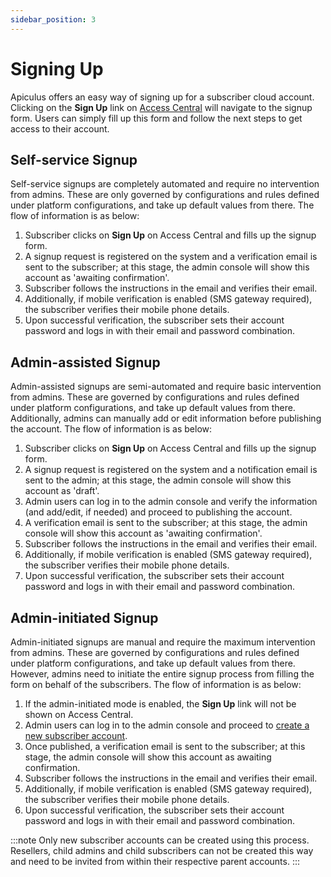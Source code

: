 ```yaml
---
sidebar_position: 3
---
```

# Signing Up

Apiculus offers an easy way of signing up for a subscriber cloud account. Clicking on the **Sign Up** link on [Access Central](/docs/Subscribers/AccessCentral) will navigate to the signup form. Users can simply fill up this form and follow the next steps to get access to their account.

## Self-service Signup

Self-service signups are completely automated and require no intervention from admins. These are only governed by configurations and rules defined under platform configurations, and take up default values from there. The flow of information is as below:

1. Subscriber clicks on **Sign Up** on Access Central and fills up the signup form.
2. A signup request is registered on the system and a verification email is sent to the subscriber; at this stage, the admin console will show this account as 'awaiting confirmation'.
3. Subscriber follows the instructions in the email and verifies their email.
4. Additionally, if mobile verification is enabled (SMS gateway required), the subscriber verifies their mobile phone details.
5. Upon successful verification, the subscriber sets their account password and logs in with their email and password combination.

## Admin-assisted Signup

Admin-assisted signups are semi-automated and require basic intervention from admins. These are governed by configurations and rules defined under platform configurations, and take up default values from there. Additionally, admins can manually add or edit information before publishing the account. The flow of information is as below:

1. Subscriber clicks on **Sign Up** on Access Central and fills up the signup form.
2. A signup request is registered on the system and a notification email is sent to the admin; at this stage, the admin console will show this account as 'draft'.
3. Admin users can log in to the admin console and verify the information (and add/edit, if needed) and proceed to publishing the account.
4. A verification email is sent to the subscriber; at this stage, the admin console will show this account as 'awaiting confirmation'.
5. Subscriber follows the instructions in the email and verifies their email.
6. Additionally, if mobile verification is enabled (SMS gateway required), the subscriber verifies their mobile phone details.
7. Upon successful verification, the subscriber sets their account password and logs in with their email and password combination.

## Admin-initiated Signup

Admin-initiated signups are manual and require the maximum intervention from admins. These are governed by configurations and rules defined under platform configurations, and take up default values from there. However, admins need to initiate the entire signup process from filling the form on behalf of the subscribers. The flow of information is as below:

1. If the admin-initiated mode is enabled, the **Sign Up** link will not be shown on Access Central.
2. Admin users can log in to the admin console and proceed to [create a new subscriber account](/docs/Administration/SubscribersandAccounts/CreatingandUpdatingSubscriberAccounts).
3. Once published, a verification email is sent to the subscriber; at this stage, the admin console will show this account as awaiting confirmation.
4. Subscriber follows the instructions in the email and verifies their email.
5. Additionally, if mobile verification is enabled (SMS gateway required), the subscriber verifies their mobile phone details.
6. Upon successful verification, the subscriber sets their account password and logs in with their email and password combination.

:::note
Only new subscriber accounts can be created using this process. Resellers, child admins and child subscribers can not be created this way and need to be invited from within their respective parent accounts.
:::
